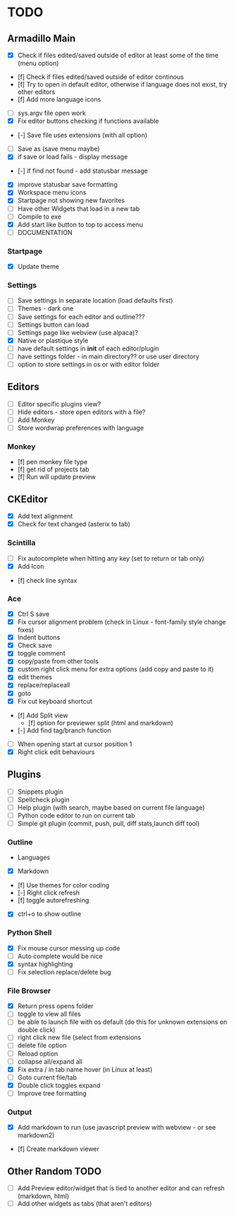 # TODO

## Armadillo Main
- [x] Check if files edited/saved outside of editor at least some of the time (menu option)
- [f] Check if files edited/saved outside of editor continous
- [f] Try to open in default editor, otherwise if language does not exist, try other editors
- [f] Add more language icons
- [ ] sys.argv file open work
- [x] Fix editor buttons checking if functions available
- [-] Save file uses extensions (with all option)
- [ ] Save as (save menu maybe)
- [x] if save or load fails - display message
- [-] if find not found - add statusbar message
- [x] improve statusbar save formatting
- [x] Workspace menu icons
- [x] Startpage not showing new favorites
- [ ] Have other Widgets that load in a new tab
- [ ] Compile to exe
- [x] Add start like button to top to access menu
- [ ] DOCUMENTATION

### Startpage
- [x] Update theme

### Settings
- [ ] Save settings in separate location (load defaults first)
- [ ] Themes - dark one
- [ ] Save settings for each editor and outline???
- [ ] Settings button can load 
- [ ] Settings page like webview (use alpaca)?
- [x] Native or plastique style
- [ ] have default settings in __init__ of each editor/plugin
- [ ] have settings folder - in main directory?? or use user directory
- [ ] option to store settings in os or with editor folder

## Editors
- [ ] Editor specific plugins view?
- [ ] Hide editors - store open editors with a file?
- [ ] Add Monkey
- [ ] Store wordwrap preferences with language

### Monkey
- [f] pen monkey file type
- [f] get rid of projects tab
- [f] Run will update preview

## CKEditor
- [x] Add text alignment
- [x] Check for text changed (asterix to tab)

### Scintilla
- [ ] Fix autocomplete when hitting any key (set to return or tab only)
- [x] Add Icon
- [f] check line syntax

### Ace
- [x] Ctrl S save
- [x] Fix cursor alignment problem (check in Linux - font-family style change fixes)
- [x] Indent buttons
- [x] Check save
- [x] toggle comment
- [x] copy/paste from other tools
- [x] custom right click menu for extra options (add copy and paste to it)
- [x] edit themes
- [x] replace/replaceall
- [x] goto
- [x] Fix cut keyboard shortcut
- [f] Add Split view
    - [f] option for previewer split (html and markdown)
- [-] Add find tag/branch function
- [ ] When opening start at cursor position 1
- [x] Right click edit behaviours

## Plugins
- [ ] Snippets plugin
- [ ] Spellcheck plugin
- [ ] Help plugin (with search, maybe based on current file language)
- [ ] Python code editor to run on current tab
- [ ] Simple git plugin (commit, push, pull, diff stats,launch diff tool)

### Outline
- Languages
 - [x] Markdown
- [f] Use themes for color coding
- [-] Right click refresh
- [f] toggle autorefreshing
- [x] ctrl+o to show outline

### Python Shell
- [x] Fix mouse cursor messing up code
- [ ] Auto complete would be nice
- [x] syntax highlighting
- [ ] Fix selection replace/delete bug

### File Browser
- [x] Return press opens folder
- [ ] toggle to view all files
- [ ] be able to launch file with os default (do this for unknown extensions on double click)
- [ ] right click new file (select from extensions
- [ ] delete file option
- [ ] Reload option
- [ ] collapse all/expand all
- [x] Fix extra / in tab name hover (in Linux at least)
- [ ] Goto current file/tab
- [x] Double click toggles expand
- [ ] Improve tree formatting

### Output
- [x] Add markdown to run (use javascript preview with webview - or see markdown2)
- [f] Create markdown viewer

## Other Random TODO
- [ ] Add Preview editor/widget that is tied to another editor and can refresh (markdown, html)
- [ ] Add other widgets as tabs (that aren't editors)
